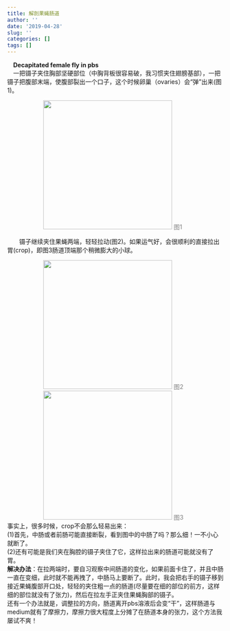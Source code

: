 ```yaml
---
title: 解剖果蝇肠道
author: ''
date: '2019-04-28'
slug: ''
categories: []
tags: []
---
```

&emsp;**Decapitated female fly in pbs**
</br> &emsp;一把镊子夹住胸部坚硬部位（中胸背板很容易破，我习惯夹住翅膀基部），一把镊子把腹部末端，使腹部裂出一个口子，这个时候卵巢（ovaries）会“弹”出来(图1)。 

&emsp;&emsp;&emsp;&emsp;&emsp;&emsp;<img src="/post/2019-04-28-_files/解剖1.jpg" alt="" width="300px" height="300px"/> <font color=gray>图1</font>

&emsp;&emsp;镊子继续夹住果蝇两端，轻轻拉动(图2)。如果运气好，会很顺利的直接拉出胃(crop)，即图3肠道顶端那个稍微膨大的小球。

&emsp;&emsp;&emsp;&emsp;&emsp;&emsp;<img src="/post/2019-04-28-_files/解剖2.jpg" alt="" width="300px" height="300px"/> <font color=gray>图2</font>
</br>&emsp;&emsp;&emsp;&emsp;&emsp;&emsp;<img src="/post/2019-04-28-_files/解剖3.jpg" alt="" width="300px" height="300px"/> <font color=gray>图3</font>
</br> 事实上，很多时候，crop不会那么轻易出来：
</br> (1)首先，中肠或者前肠可能直接断裂，看到图中的中肠了吗？那么细！一不小心就断了。
</br> (2)还有可能是我们夹在胸腔的镊子夹住了它，这样拉出来的肠道可能就没有了胃。
</br> **解决办法**：在拉两端时，要自习观察中间肠道的变化，如果前面卡住了，并且中肠一直在变细，此时就不能再拽了，中肠马上要断了。此时，我会把右手的镊子移到接近果蝇腹部开口处，轻轻的夹住粗一点的肠道(尽量要在细的部位的前方，这样细的部位就没有了张力)，然后在拉左手正夹住果蝇胸部的镊子。
</br>还有一个办法就是，调整拉的方向，肠道离开pbs溶液后会变“干”，这样肠道与medium就有了摩擦力，摩擦力很大程度上分摊了在肠道本身的张力，这个方法我屡试不爽！


